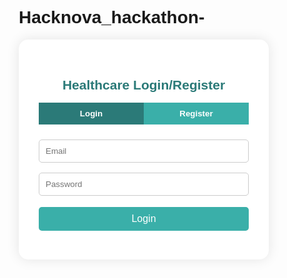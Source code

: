 # Hacknova_hackathon-
<!DOCTYPE html>
<html lang="en">
<head>
  <meta charset="UTF-8" />
  <meta name="viewport" content="width=device-width, initial-scale=1.0"/>
  <title>Healthcare Login/Register</title>
  <style>
    * {
      box-sizing: border-box;
      font-family: Arial, sans-serif;
    }

    body {
      margin: 0;
      background: linear-gradient(to right, #2bc0e4, #eaecc6);
      display: flex;
      align-items: center;
      justify-content: center;
      height: 100vh;
    }

    .container {
      background: white;
      padding: 2rem;
      border-radius: 15px;
      box-shadow: 0 0 20px rgba(0,0,0,0.1);
      width: 100%;
      max-width: 400px;
      text-align: center;
    }

    .container h2 {
      margin-bottom: 1rem;
      color: #2b7a78;
    }

    .toggle-buttons {
      display: flex;
      justify-content: center;
      margin-bottom: 1rem;
    }

    .toggle-buttons button {
      flex: 1;
      padding: 10px;
      border: none;
      cursor: pointer;
      background-color: #3aafa9;
      color: white;
      font-weight: bold;
      transition: background-color 0.3s;
    }

    .toggle-buttons button.active {
      background-color: #2b7a78;
    }

    form {
      display: none;
      flex-direction: column;
    }

    form.active {
      display: flex;
    }

    input {
      padding: 10px;
      margin: 8px 0;
      border: 1px solid #ccc;
      border-radius: 5px;
    }

    button.submit-btn {
      background-color: #3aafa9;
      color: white;
      border: none;
      padding: 10px;
      border-radius: 5px;
      font-size: 16px;
      margin-top: 10px;
      cursor: pointer;
    }

    button.submit-btn:hover {
      background-color: #2b7a78;
    }
  </style>
</head>
<body>

<div class="container">
  <h2>Healthcare Login/Register</h2>

  <div class="toggle-buttons">
    <button id="loginToggle" class="active">Login</button>
    <button id="registerToggle">Register</button>
  </div>

  <!-- Login Form -->
  <form id="loginForm" class="active">
    <input type="email" placeholder="Email" required />
    <input type="password" placeholder="Password" required />
    <button type="submit" class="submit-btn">Login</button>
  </form>

  <!-- Register Form -->
  <form id="registerForm">
    <input type="text" placeholder="Full Name" required />
    <input type="email" placeholder="Email" required />
    <input type="password" placeholder="Password" required />
    <input type="password" placeholder="Confirm Password" required />
    <button type="submit" class="submit-btn">Register</button>
  </form>
</div>

<script>
  const loginBtn = document.getElementById("loginToggle");
  const registerBtn = document.getElementById("registerToggle");
  const loginForm = document.getElementById("loginForm");
  const registerForm = document.getElementById("registerForm");

  loginBtn.addEventListener("click", () => {
    loginForm.classList.add("active");
    registerForm.classList.remove("active");
    loginBtn.classList.add("active");
    registerBtn.classList.remove("active");
  });

  registerBtn.addEventListener("click", () => {
    registerForm.classList.add("active");
    loginForm.classList.remove("active");
    registerBtn.classList.add("active");
    loginBtn.classList.remove("active");
  });
</script>

</body>
</html>
